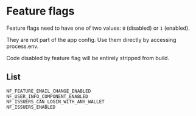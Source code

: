 # Feature flags

Feature flags need to have one of two values: `0` (disabled) or `1` (enabled).

They are not part of the app config. Use them directly by accessing process.env.

Code disabled by feature flag will be entirely stripped from build.

## List

```
NF_FEATURE_EMAIL_CHANGE_ENABLED
NF_USER_INFO_COMPONENT_ENABLED
NF_ISSUERS_CAN_LOGIN_WITH_ANY_WALLET
NF_ISSUERS_ENABLED
```
